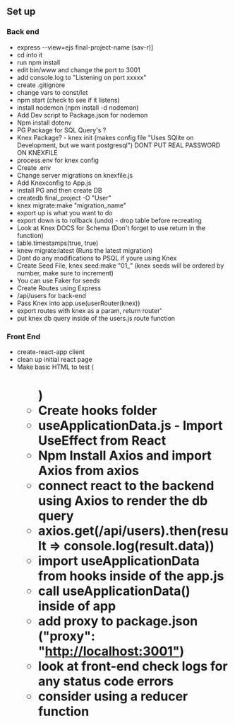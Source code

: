 ## Set up

### Back end

-   express --view=ejs final-project-name (sav-r)]
-   cd into it
-   run npm install
-   edit bin/www and change the port to 3001
-   add console.log to "Listening on port xxxxx"
-   create .gitignore
-   change vars to const/let
-   npm start (check to see if it listens)
-   install nodemon (npm install -d nodemon)
-   Add Dev script to Package.json for nodemon
-   Npm install dotenv
-   PG Package for SQL Query's ?
-   Knex Package? - knex init (makes config file "Uses SQlite on Development, but we want postgresql") DONT PUT REAL PASSWORD ON KNEXFILE
-   process.env for knex config
-   Create .env
-   Change server migrations on knexfile.js
-   Add Knexconfig to App.js
-   install PG and then create DB
-   createdb final_project -O "User"
-   knex migrate:make "migration_name"
-   export up is what you want to do
-   export down is to rollback (undo) - drop table before recreating
-   Look at Knex DOCS for Schema (Don't forget to use return in the function)
-   table.timestamps(true, true)
-   knew migrate:latest (Runs the latest migration)
-   Dont do any modifications to PSQL if youre using Knex
-   Create Seed File, knex seed:make "01\_<filename>" (knex seeds will be ordered by number, make sure to increment)
-   You can use Faker for seeds
-   Create Routes using Express
-   /api/users for back-end
-   Pass Knex into app.use(userRouter(knex))
-   export routes with knex as a param, return router'
-   put knex db query inside of the users.js route function

### Front End

-   create-react-app client
-   clean up initial react page
-   Make basic HTML to test (<h1> <ul>)
-   Create hooks folder
-   useApplicationData.js - Import UseEffect from React
-   Npm Install Axios and import Axios from axios
-   connect react to the backend using Axios to render the db query
-   axios.get(/api/users).then(result => console.log(result.data))
-   import useApplicationData from hooks inside of the app.js
-   call useApplicationData() inside of app
-   add proxy to package.json ("proxy": "<http://localhost:3001">)
-   look at front-end check logs for any status code errors
-   consider using a reducer function
